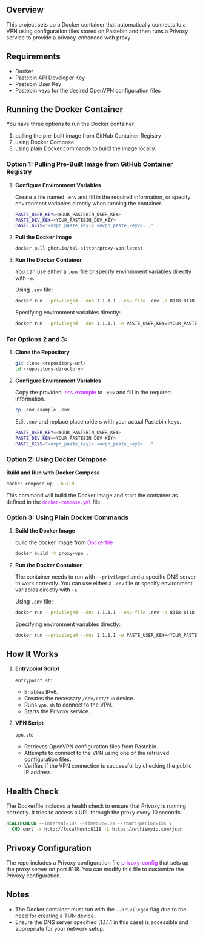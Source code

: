 <style> a, a:hover, a:focus, a:active { text-decoration: none; color: #ba00ff; } </style>

## Overview

This project sets up a Docker container that automatically connects to a VPN using configuration files stored on
Pastebin and then runs a Privoxy service to provide a privacy-enhanced web proxy.

## Requirements

- Docker
- Pastebin API Developer Key
- Pastebin User Key
- Pastebin keys for the desired OpenVPN configuration files

## Running the Docker Container

You have three options to run the Docker container:

1. pulling the pre-built image from GitHub Container Registry
2. using Docker Compose
3. using plain Docker commands to build the image locally.

### Option 1: Pulling Pre-Built Image from GitHub Container Registry

1. **Configure Environment Variables**

   Create a file named `.env` and fill in the required information, or specify environment variables directly when
   running the container.

   ```sh
   PASTE_USER_KEY=<YOUR_PASTEBIN_USER_KEY>
   PASTE_DEV_KEY=<YOUR_PASTEBIN_DEV_KEY>
   PASTE_KEYS="<ovpn_paste_key1> <ovpn_paste_key2>..."
   ```

2. **Pull the Docker Image**

   ```sh
   docker pull ghcr.io/tal-sitton/proxy-vpn:latest
   ```

3. **Run the Docker Container**

   You can use either a `.env` file or specify environment variables directly with `-e`.

   Using `.env` file:

   ```sh
   docker run --privileged --dns 1.1.1.1 --env-file .env -p 8118:8118 ghcr.io/tal-sitton/proxy-vpn:latest
   ```

   Specifying environment variables directly:

   ```sh
   docker run --privileged --dns 1.1.1.1 -e PASTE_USER_KEY=<YOUR_PASTEBIN_USER_KEY> -e PASTE_DEV_KEY=<YOUR_PASTEBIN_DEV_KEY> -e PASTE_KEYS="<ovpn_paste_key1> <ovpn_paste_key2>..." -p 8118:8118 ghcr.io/tal-sitton/proxy-vpn:latest
   ```

### For Options 2 and 3:

1. **Clone the Repository**

   ```sh
   git clone <repository-url>
   cd <repository-directory>
   ```

2. **Configure Environment Variables**

   Copy the provided [.env.example](https://github.com/tal-sitton/ProxyVPN/blob/master/.env.example) to `.env` and fill in the required information.

   ```sh
   cp .env.example .env
   ```

   Edit `.env` and replace placeholders with your actual Pastebin keys.

   ```sh
   PASTE_USER_KEY=<YOUR_PASTEBIN_USER_KEY>
   PASTE_DEV_KEY=<YOUR_PASTEBIN_DEV_KEY>
   PASTE_KEYS="<ovpn_paste_key1> <ovpn_paste_key2>..."
   ```

### Option 2: Using Docker Compose

**Build and Run with Docker Compose**

   ```sh
   docker compose up --build
   ```

This command will build the Docker image and start the container as defined in
the [`docker-compose.yml`](https://github.com/tal-sitton/ProxyVPN/blob/master/docker-compose.yml) file.

### Option 3: Using Plain Docker Commands

1. **Build the Docker Image**

   build the docker image from [Dockerfile](https://github.com/tal-sitton/ProxyVPN/blob/master/Dockerfile)

   ```sh
   docker build -t proxy-vpn .
   ```

2. **Run the Docker Container**

   The container needs to run with `--privileged` and a specific DNS server to work correctly. You can use either
   a `.env` file or specify environment variables directly with `-e`.

   Using `.env` file:

   ```sh
   docker run --privileged --dns 1.1.1.1 --env-file .env -p 8118:8118 proxy-vpn
   ```

   Specifying environment variables directly:

   ```sh
   docker run --privileged --dns 1.1.1.1 -e PASTE_USER_KEY=<YOUR_PASTEBIN_USER_KEY> -e PASTE_DEV_KEY=<YOUR_PASTEBIN_DEV_KEY> -e PASTE_KEYS="<ovpn_paste_key1> <ovpn_paste_key2>..." -p 8118:8118 proxy-vpn
   ```

## How It Works

1. **Entrypoint Script**

   `entrypoint.sh`:
    - Enables IPv6.
    - Creates the necessary `/dev/net/tun` device.
    - Runs `vpn.sh` to connect to the VPN.
    - Starts the Privoxy service.

2. **VPN Script**

   `vpn.sh`:
    - Retrieves OpenVPN configuration files from Pastebin.
    - Attempts to connect to the VPN using one of the retrieved configuration files.
    - Verifies if the VPN connection is successful by checking the public IP address.

## Health Check

The Dockerfile includes a health check to ensure that Privoxy is running correctly. It tries to access a URL through the
proxy every 10 seconds.

```Dockerfile
HEALTHCHECK --interval=10s --timeout=10s --start-period=15s \
  CMD curl -x http://localhost:8118 -L https://wtfismyip.com/json
```

## Privoxy Configuration

The repo includes a Privoxy configuration file [privoxy-config](https://github.com/tal-sitton/ProxyVPN/blob/master/privoxy-config) that sets up the proxy server on
port 8118. You can modify this file to customize the Privoxy configuration.

## Notes

- The Docker container must run with the `--privileged` flag due to the need for creating a TUN device.
- Ensure the DNS server specified (1.1.1.1 in this case) is accessible and appropriate for your network setup.
